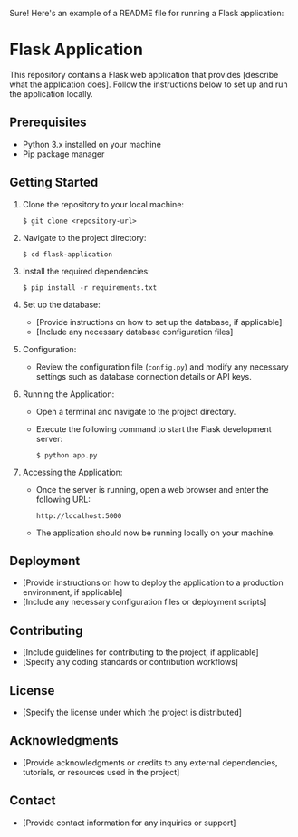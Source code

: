 Sure! Here's an example of a README file for running a Flask application:

# Flask Application

This repository contains a Flask web application that provides [describe what the application does]. Follow the instructions below to set up and run the application locally.

## Prerequisites

- Python 3.x installed on your machine
- Pip package manager

## Getting Started

1. Clone the repository to your local machine:

   ```shell
   $ git clone <repository-url>
   ```

2. Navigate to the project directory:

   ```shell
   $ cd flask-application
   ```

3. Install the required dependencies:

   ```shell
   $ pip install -r requirements.txt
   ```

4. Set up the database:

   - [Provide instructions on how to set up the database, if applicable]
   - [Include any necessary database configuration files]

5. Configuration:

   - Review the configuration file (`config.py`) and modify any necessary settings such as database connection details or API keys.

6. Running the Application:

   - Open a terminal and navigate to the project directory.
   - Execute the following command to start the Flask development server:

     ```shell
     $ python app.py
     ```

7. Accessing the Application:

   - Once the server is running, open a web browser and enter the following URL:

     ```
     http://localhost:5000
     ```

   - The application should now be running locally on your machine.

## Deployment

- [Provide instructions on how to deploy the application to a production environment, if applicable]
- [Include any necessary configuration files or deployment scripts]

## Contributing

- [Include guidelines for contributing to the project, if applicable]
- [Specify any coding standards or contribution workflows]

## License

- [Specify the license under which the project is distributed]

## Acknowledgments

- [Provide acknowledgments or credits to any external dependencies, tutorials, or resources used in the project]

## Contact

- [Provide contact information for any inquiries or support]
